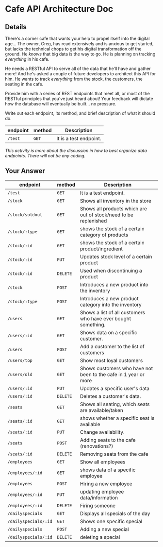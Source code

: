 # Cafe API Architecture Doc

## Details

There's a corner cafe that wants your help to propel itself into the digital age... The owner, Greg, has read extensively and is anxious to get started, but lacks the technical chops to get his digital transformation off the ground. He _knows_ that big data is the way to go. He is planning on tracking _everything_ in his cafe.

He needs a RESTful API to serve all of the data that he'll have and gather more! And he's asked a couple of future developers to architect this API for him. He wants to track _everything_ from the stock, the customers, the seating in the cafe.

Provide him with a series of REST endpoints that meet all, or most of the RESTful principles that you've just heard about! Your feedback will dictate how the database will eventually be built... no pressure.

Write out each endpoint, its method, and brief description of what it should do.

| endpoint | method | Description            |
| -------- | ------ | ---------------------- |
| `/test`  | `GET`  | It is a test endpoint. |

_This activity is more about the discussion in how to best organize data endpoints. There will not be any coding._

## Your Answer

| endpoint             | method   | Description                                                      |
| -------------------- | -------- | ---------------------------------------------------------------- |
| `/test`              | `GET`    | It is a test endpoint.                                           |
| `/stock`             | `GET`    | Shows all inventory in the store                                 |
| `/stock/soldout`     | `GET`    | Shows all products which are out of stock/need to be replenished |
| `/stock/:type`       | `GET`    | shows the stock of a certain category of products                |
| `/stock/:id`         | `GET`    | shows the stock of a certain product/ingredient                  |
| `/stock/:id`         | `PUT`    | Updates stock level of a certain product                         |
| `/stock/:id`         | `DELETE` | Used when discontinuing a product                                |
| `/stock`             | `POST`   | Introduces a new product into the inventory                      |
| `/stock/:type`       | `POST`   | Introduces a new product category into the inventory             |
| `/users`             | `GET`    | Shows a list of all customers who have ever bought something.    |
| `/users/:id`         | `GET`    | Shows data on a specific customer.                               |
| `/users`             | `POST`   | Add a customer to the list of customers                          |
| `/users/top`         | `GET`    | Show most loyal customers                                        |
| `/users/old`         | `GET`    | Shows customers who have not been to the cafe in 1 year or more  |
| `/users/:id`         | `PUT`    | Updates a specific user's data                                   |
| `/users/:id`         | `DELETE` | Deletes a customer's data.                                       |
| `/seats`             | `GET`    | Shows all seating, which seats are available/taken               |
| `/seats/:id`         | `GET`    | shows whether a specific seat is available                       |
| `/seats/:id`         | `PUT`    | Change availability.                                             |
| `/seats`             | `POST`   | Adding seats to the cafe (renovations?)                          |
| `/seats/:id`         | `DELETE` | Removing seats from the cafe                                     |
| `/employees`         | `GET`    | Show all employees                                               |
| `/employees/:id`     | `GET`    | shows data of a specific employee                                |
| `/employees`         | `POST`   | Hiring a new employee                                            |
| `/employees/:id`     | `PUT`    | updating employee data/information                               |
| `/employees/:id`     | `DELETE` | Firing someone                                                   |
| `/dailyspecials`     | `GET`    | Displays all specials of the day                                 |
| `/dailyspecials/:id` | `GET`    | Shows one specific special                                       |
| `/dailyspecials`     | `POST`   | Adding a new special                                             |
| `/dailyspecials/:id` | `DELETE` | deleting a special                                               |
